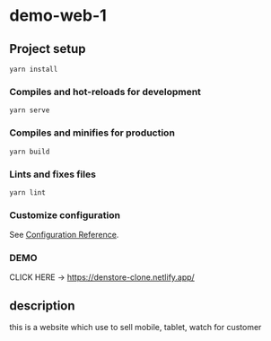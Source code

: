 # demo-web-1

## Project setup
```
yarn install
```

### Compiles and hot-reloads for development
```
yarn serve
```

### Compiles and minifies for production
```
yarn build
```

### Lints and fixes files
```
yarn lint
```

### Customize configuration
See [Configuration Reference](https://cli.vuejs.org/config/).
### DEMO
CLICK HERE -> https://denstore-clone.netlify.app/

## description
this is a website which use to sell mobile, tablet, watch for customer
